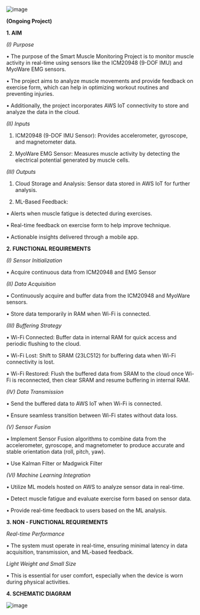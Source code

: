 ![image](https://github.com/user-attachments/assets/c9f50694-41e5-4b65-bc89-ea9a9235157b)


**(Ongoing Project)**



**1. AIM**

_(I) Purpose_

• The purpose of the Smart Muscle Monitoring Project is to monitor muscle activity in real-time using sensors like the ICM20948 (9-DOF IMU) and MyoWare EMG sensors.

• The project aims to analyze muscle movements and provide feedback on exercise form, which can help in optimizing workout routines and preventing injuries.

• Additionally, the project incorporates AWS IoT connectivity to store and analyze the data in the cloud.


_(II) Inputs_

1. ICM20948 (9-DOF IMU Sensor): Provides accelerometer, gyroscope, and magnetometer data.
  
2. MyoWare EMG Sensor: Measures muscle activity by detecting the electrical potential generated by muscle cells.


_(III) Outputs_

1. Cloud Storage and Analysis: Sensor data stored in AWS IoT for further analysis.
  
2. ML-Based Feedback:
   
  • Alerts when muscle fatigue is detected during exercises.

  • Real-time feedback on exercise form to help improve technique.
  
  • Actionable insights delivered through a mobile app.


**2. FUNCTIONAL REQUIREMENTS**

_(I) Sensor Initialization_

• Acquire continuous data from ICM20948 and EMG Sensor


_(II) Data Acquisition_

• Continuously acquire and buffer data from the ICM20948 and MyoWare sensors.

• Store data temporarily in RAM when Wi-Fi is connected.


_(III) Buffering Strategy_

• Wi-Fi Connected: Buffer data in internal RAM for quick access and periodic flushing to the cloud.

• Wi-Fi Lost: Shift to SRAM (23LC512) for buffering data when Wi-Fi connectivity is lost.

• Wi-Fi Restored: Flush the buffered data from SRAM to the cloud once Wi-Fi is reconnected, then clear SRAM and resume buffering in internal RAM.


_(IV) Data Transmission_

• Send the buffered data to AWS IoT when Wi-Fi is connected.

• Ensure seamless transition between Wi-Fi states without data loss.


_(V) Sensor Fusion_

• Implement Sensor Fusion algorithms to combine data from the accelerometer, gyroscope, and magnetometer to produce accurate and stable orientation data (roll, pitch, yaw).

• Use Kalman Filter or Madgwick Filter 


_(VI) Machine Learning Integration_

• Utilize ML models hosted on AWS to analyze sensor data in real-time.

• Detect muscle fatigue and evaluate exercise form based on sensor data.

• Provide real-time feedback to users based on the ML analysis.


**3. NON - FUNCTIONAL REQUIREMENTS**


_Real-time Performance_

• The system must operate in real-time, ensuring minimal latency in data acquisition, transmission, and ML-based feedback.


_Light Weight and Small Size_

• This is essential for user comfort, especially when the device is worn during physical activities.


**4. SCHEMATIC DIAGRAM**

![image](https://github.com/user-attachments/assets/b129d03f-13da-4436-a5fd-f8e6e673fc4c)

